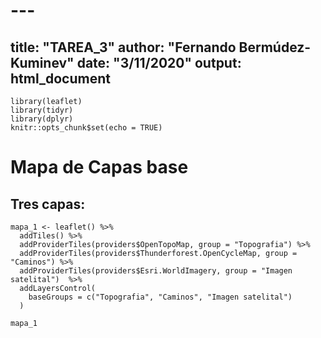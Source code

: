# ---
title: "TAREA_3"
author: "Fernando Bermúdez-Kuminev"
date: "3/11/2020"
output: html_document
---

```{r setup, include=FALSE}
library(leaflet)
library(tidyr)
library(dplyr)
knitr::opts_chunk$set(echo = TRUE)
```

# Mapa de Capas base

## Tres capas:

```{r echo=TRUE, message=FALSE, warning=FALSE, eval=FALSE}
mapa_1 <- leaflet() %>%
  addTiles() %>% 
  addProviderTiles(providers$OpenTopoMap, group = "Topografia") %>%
  addProviderTiles(providers$Thunderforest.OpenCycleMap, group = "Caminos") %>% 
  addProviderTiles(providers$Esri.WorldImagery, group = "Imagen satelital")  %>%  
  addLayersControl(
    baseGroups = c("Topografia", "Caminos", "Imagen satelital")
  )

mapa_1

```
